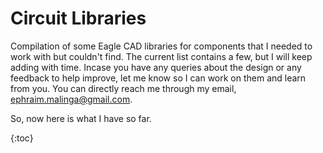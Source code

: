# Circuit Libraries
Compilation of some Eagle CAD libraries for components that I needed to work with but couldn't find. The current list contains a few, but I will keep adding with time. Incase you have any queries about the design or any feedback to help improve, let me know so I can work on them and learn from you. You can directly reach me through my email, ephraim.malinga@gmail.com. 

So, now here is what I have so far.

{:toc}
